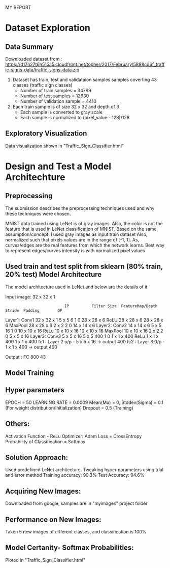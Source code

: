 MY REPORT

Dataset Exploration
===================

Data Summary
------------

Downloaded dataset from : https://d17h27t6h515a5.cloudfront.net/topher/2017/February/5898cd6f_traffic-signs-data/traffic-signs-data.zip

1. Dataset has train, test and validataion samples samples coverting 43 classes (traffic sign classes)
    - Number of train samples = 34799
    - Number of test samples = 12630
    - Number of validation sample = 4410
2. Each train sample is of size 32 x 32 and depth of 3
   - Each sample is converted to gray scale
   - Each sample is normalized to (pixel_value - 128)/128
   
Exploratory Visualization
-------------------------

Data visualization shown in "Traffic_Sign_Classifier.html"


Design and Test a Model Architechture
=====================================


Preprocessing
-------------

The submission describes the preprocessing techniques used and why these techniques were chosen.

<Ans> MNIST data trained using LeNet is of gray images. Also, the color is not the feature that is used in 
      LeNet classification of MNIST. Based on the same assumption/concept. I used gray images as input train dataset
      Also, normalized such that pixels values are in the range of [-1, 1]. As, curves/edges are the real features from 
      which the network learns. Best way to represent edges/curves intensity is with normalized pixel values
 
 Used train and test split from sklearn (80% train, 20% test)
 Model Architecture
 ------------------
 
 The model architecture used in LeNet and below are the details of it
 
 Input image: 32 x 32 x 1 
 
                              IP          Filter Size  FeatureMap/Depth   Stride  Padding        OP
 Layer1:      Conv1      32 x 32 x 1         5 x 5           6             1       0        28 x 28 x 6
              ReLU       28 x 28 x 6                                                        28 x 28 x 6
              MaxPool    28 x 28 x 6         2 x 2                         2       0        14 x 14 x 6
 Layer2:      Conv2      14 x 14 x 6         5 x 5          16             1       0        10 x 10 x 16
              ReLu       10 x 10 x 16                                                       10 x 10 x 16
              MaxPool    10 x 10 x 16        2 x 2                         2       0         5 x 5 x 16
 Layer3:      Conv3       5 x  5 x 16        5 x 5          400            1       0         1 x 1 x 400
              ReLu        1 x  1 x 400                                                       1 x 1 x 400
 fc1    :     Layer 2 o/p - 5 x 5 x 16   -> output 400
 fc2    :     Layer 3 0/p - 1 x 1 x 400  -> output 400
 
 Output :     FC             800                                                                 43
 
 Model Training
 --------------
 
 Hyper parameters
 ---------------
 EPOCH = 50
 LEARNING RATE = 0.0009
 Mean(Mu) = 0, Stddev(Sigma) = 0.1  (For weight distribution/initialization)
  Dropout = 0.5 (Training)
 
 Others:
 -------
 Activation Function - ReLu
 Optimizer:  Adam
 Loss = CrossEntropy
 Probability of Classification = Softmax
 
 Solution Approach:
 -------------------
 Used predefined LeNet architecture. Tweaking hyper parameters using trial and error method
 Training accuracy: 99.3%
 Test Accuracy: 94.6%
 
 Acquiring New Images:
 ---------------------
 Downloaded from google, samples are in "myimages" project folder
 
 Performance on New Images:
 ---------------------------
 Taken 5 new images of different classes, and classification is 100% 
 
 Model Certanity- Softmax Probabilities:
 --------------------------------------
 Ploted in "Traffic_Sign_Classifier.html"
 
 
 
 
 
 
 
 
    
 


